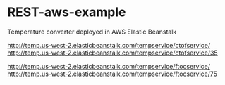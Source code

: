 # REST-aws-example

Temperature converter deployed in AWS Elastic Beanstalk

http://temp.us-west-2.elasticbeanstalk.com/tempservice/ctofservice/
http://temp.us-west-2.elasticbeanstalk.com/tempservice/ctofservice/35

http://temp.us-west-2.elasticbeanstalk.com/tempservice/ftocservice/
http://temp.us-west-2.elasticbeanstalk.com/tempservice/ftocservice/75
